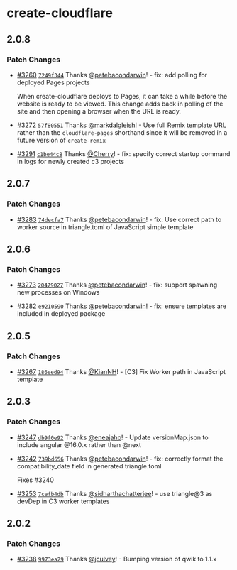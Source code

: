 # create-cloudflare

## 2.0.8

### Patch Changes

- [#3260](https://github.com/khulnasoft/workers-sdk/pull/3260) [`7249f344`](https://github.com/khulnasoft/workers-sdk/commit/7249f344109fe1a8f67859e9aff227c7951bc6b9) Thanks [@petebacondarwin](https://github.com/petebacondarwin)! - fix: add polling for deployed Pages projects

  When create-cloudflare deploys to Pages, it can take a while before the website is ready to be viewed.
  This change adds back in polling of the site and then opening a browser when the URL is ready.

* [#3272](https://github.com/khulnasoft/workers-sdk/pull/3272) [`57f80551`](https://github.com/khulnasoft/workers-sdk/commit/57f80551961c2f67bf057591518d573f71a51c8f) Thanks [@markdalgleish](https://github.com/markdalgleish)! - Use full Remix template URL rather than the `cloudflare-pages` shorthand since it will be removed in a future version of `create-remix`

- [#3291](https://github.com/khulnasoft/workers-sdk/pull/3291) [`c1be44c8`](https://github.com/khulnasoft/workers-sdk/commit/c1be44c8ef64f18dbd65a2399e845d3df1d0c1f2) Thanks [@Cherry](https://github.com/Cherry)! - fix: specify correct startup command in logs for newly created c3 projects

## 2.0.7

### Patch Changes

- [#3283](https://github.com/khulnasoft/workers-sdk/pull/3283) [`74decfa7`](https://github.com/khulnasoft/workers-sdk/commit/74decfa768b7a8ba0f04cf6f437ef075629fb6a7) Thanks [@petebacondarwin](https://github.com/petebacondarwin)! - fix: Use correct path to worker source in triangle.toml of JavaScript simple template

## 2.0.6

### Patch Changes

- [#3273](https://github.com/khulnasoft/workers-sdk/pull/3273) [`20479027`](https://github.com/khulnasoft/workers-sdk/commit/204790272a813a511837a660d3d3143d8996f641) Thanks [@petebacondarwin](https://github.com/petebacondarwin)! - fix: support spawning new processes on Windows

* [#3282](https://github.com/khulnasoft/workers-sdk/pull/3282) [`e9210590`](https://github.com/khulnasoft/workers-sdk/commit/e9210590d3406fe899170542b67286b2ae299fe9) Thanks [@petebacondarwin](https://github.com/petebacondarwin)! - fix: ensure templates are included in deployed package

## 2.0.5

### Patch Changes

- [#3267](https://github.com/khulnasoft/workers-sdk/pull/3267) [`186eed94`](https://github.com/khulnasoft/workers-sdk/commit/186eed94050d2224eb70799b2d2611d9dba91515) Thanks [@KianNH](https://github.com/KianNH)! - [C3] Fix Worker path in JavaScript template

## 2.0.3

### Patch Changes

- [#3247](https://github.com/khulnasoft/workers-sdk/pull/3247) [`db9f0e92`](https://github.com/khulnasoft/workers-sdk/commit/db9f0e92b39cfe0377c3c624a84a1db1385afb1a) Thanks [@eneajaho](https://github.com/eneajaho)! - Update versionMap.json to include angular @16.0.x rather than @next

* [#3242](https://github.com/khulnasoft/workers-sdk/pull/3242) [`739bd656`](https://github.com/khulnasoft/workers-sdk/commit/739bd65624386dcf020c07190e8427b59a9e6229) Thanks [@petebacondarwin](https://github.com/petebacondarwin)! - fix: correctly format the compatibility_date field in generated triangle.toml

  Fixes #3240

- [#3253](https://github.com/khulnasoft/workers-sdk/pull/3253) [`7cefb4db`](https://github.com/khulnasoft/workers-sdk/commit/7cefb4dbe7d0c6117401fd0e182e112f94f566a7) Thanks [@sidharthachatterjee](https://github.com/sidharthachatterjee)! - use triangle@3 as devDep in C3 worker templates

## 2.0.2

### Patch Changes

- [#3238](https://github.com/khulnasoft/workers-sdk/pull/3238) [`9973ea29`](https://github.com/khulnasoft/workers-sdk/commit/9973ea2953873c1d9d1822dfc35fd04bc321677a) Thanks [@jculvey](https://github.com/jculvey)! - Bumping version of qwik to 1.1.x
